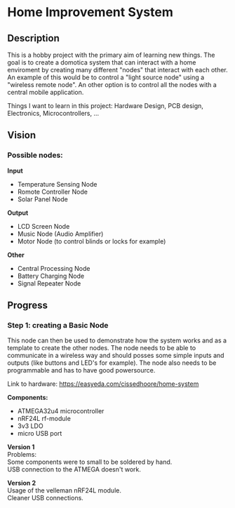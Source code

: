 # Home Improvement System
## Description
This is a hobby project with the primary aim of learning new things. The goal is to create a domotica system that can interact with a home enviroment by creating many different "nodes" that interact with each other. An example of this would be to control a "light source node" using a "wireless remote node". An other option is to control all the nodes with a central mobile application.

Things I want to learn in this project:
Hardware Design, PCB design, Electronics, Microcontrollers, ...

## Vision
### Possible nodes:
**Input**
- Temperature Sensing Node
- Romote Controller Node
- Solar Panel Node

**Output**
- LCD Screen Node
- Music Node (Audio Amplifier)
- Motor Node (to control blinds or locks for example)

**Other**
- Central Processing Node
- Battery Charging Node
- Signal Repeater Node


##   Progress
### Step 1: creating a Basic Node
This node can then be used to demonstrate how the system works and as a template to create the other nodes. The node needs to be able to communicate in a wireless way and should posses some simple inputs and outputs (like buttons and LED's for example). The node also needs to be programmable and has to have good powersource.

Link to hardware: https://easyeda.com/cissedhoore/home-system

**Components:**
- ATMEGA32u4 microcontroller
- nRF24L rf-module
- 3v3 LDO
- micro USB port

**Version 1**  
Problems:   
Some components were to small to be soldered by hand.   
USB connection to the ATMEGA doesn't work.  

**Version 2**  
Usage of the velleman nRF24L module.  
Cleaner USB connections.  



